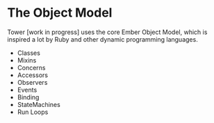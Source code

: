# The Object Model

Tower [work in progress] uses the core Ember Object Model, which is inspired a lot by Ruby and other dynamic programming languages.

- Classes
- Mixins
- Concerns
- Accessors
- Observers
- Events
- Binding
- StateMachines
- Run Loops


